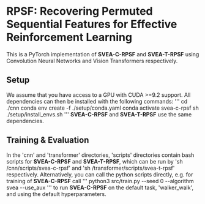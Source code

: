 # RPSF: Recovering Permuted Sequential Features for Effective Reinforcement Learning
This is a PyTorch implementation of **SVEA-C-RPSF** and **SVEA-T-RPSF** using Convolution Neural Networks and Vision Transformers respectively.
## Setup
We assume that you have access to a GPU with CUDA >=9.2 support. All dependencies can then be installed with the following commands:
'''
cd ./cnn
conda env create -f ./setup/conda.yaml
conda activate svea-c-rpsf
sh ./setup/install_envs.sh
'''
**SVEA-C-RPSF** and **SVEA-T-RPSF** use the same dependencies.
## Training & Evaluation
In the 'cnn' and 'transformer' directories, 'scripts' directories contain bash scripts for **SVEA-C-RPSF** and **SVEA-T-RPSF**, which can be run by 'sh /cnn/scripts/svea-c-rpsf' and 'sh /transformer/scripts/svea-t-rpsf' respectively.
Alternatively, you can call the python scripts directly, e.g. for training of **SVEA-C-RPSF** call
'''
python3 src/train.py --seed 0 --algorithm svea --use_aux
'''
to run **SVEA-C-RPSF** on the default task, 'walker_walk', and using the default hyperparameters.
